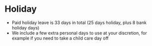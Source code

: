 # Holiday
* Paid holiday leave is 33 days in total (25 days holiday, plus 8 bank holiday days)
* We include a few extra personal days to use at your discretion, for example if you need to take a child care day off
